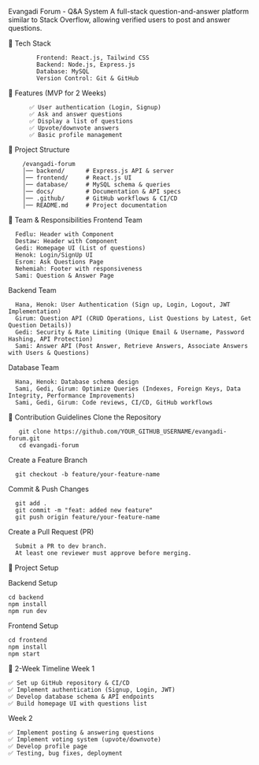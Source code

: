   Evangadi Forum - Q&A System
A full-stack question-and-answer platform similar to Stack Overflow, allowing verified users to post and answer questions.

🚀 Tech Stack

            Frontend: React.js, Tailwind CSS
            Backend: Node.js, Express.js
            Database: MySQL
            Version Control: Git & GitHub


📌 Features (MVP for 2 Weeks)

          ✅ User authentication (Login, Signup)
          ✅ Ask and answer questions
          ✅ Display a list of questions
          ✅ Upvote/downvote answers
          ✅ Basic profile management

📁 Project Structure

        /evangadi-forum
        │── backend/      # Express.js API & server
        │── frontend/     # React.js UI
        │── database/     # MySQL schema & queries
        │── docs/         # Documentation & API specs
        │── .github/      # GitHub workflows & CI/CD
        │── README.md     # Project documentation

👥 Team & Responsibilities
Frontend Team

      Fedlu: Header with Component
      Destaw: Header with Component
      Gedi: Homepage UI (List of questions)
      Henok: Login/SignUp UI
      Esrom: Ask Questions Page
      Nehemiah: Footer with responsiveness
      Sami: Question & Answer Page
      
 Backend Team
 
      Hana, Henok: User Authentication (Sign up, Login, Logout, JWT Implementation)
      Girum: Question API (CRUD Operations, List Questions by Latest, Get Question Details))
      Gedi: Security & Rate Limiting (Unique Email & Username, Password Hashing, API Protection)
      Sami: Answer API (Post Answer, Retrieve Answers, Associate Answers with Users & Questions)
      
 Database Team
 
      Hana, Henok: Database schema design
      Sami, Gedi, Girum: Optimize Queries (Indexes, Foreign Keys, Data Integrity, Performance Improvements)
      Sami, Gedi, Girum: Code reviews, CI/CD, GitHub workflows
      

📜 Contribution Guidelines
 Clone the Repository
 
       git clone https://github.com/YOUR_GITHUB_USERNAME/evangadi-forum.git
       cd evangadi-forum
 Create a Feature Branch
 
      git checkout -b feature/your-feature-name
 Commit & Push Changes
 
      git add .
      git commit -m "feat: added new feature"
      git push origin feature/your-feature-name
 Create a Pull Request (PR)
 
      Submit a PR to dev branch.
      At least one reviewer must approve before merging.
🚀 Project Setup

Backend Setup

    cd backend
    npm install
    npm run dev

Frontend Setup

    cd frontend
    npm install
    npm start

📅 2-Week Timeline
Week 1

    ✅ Set up GitHub repository & CI/CD
    ✅ Implement authentication (Signup, Login, JWT)
    ✅ Develop database schema & API endpoints
    ✅ Build homepage UI with questions list

Week 2

    ✅ Implement posting & answering questions
    ✅ Implement voting system (upvote/downvote)
    ✅ Develop profile page
    ✅ Testing, bug fixes, deployment

